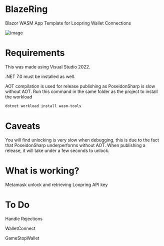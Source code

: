 # BlazeRing
Blazor WASM App Template for Loopring Wallet Connections

![image](https://github.com/fudgebucket27/BlazeRing/assets/5258063/5a3b9528-4611-483e-a5b6-120524e39d95)


# Requirements
This was made using Visual Studio 2022.

.NET 7.0 must be installed as well.

AOT compilation is used for release publishing as PoseidonSharp is slow without AOT. Run this command in the same folder as the project to install the workload

```bash
dotnet workload install wasm-tools
```
# Caveats
You will find unlocking is very slow when debugging, this is due to the fact that PoseidonSharp underperforms without AOT. When publishing a release, it will take under a few seconds to unlock.

# What is working?
Metamask unlock and retrieving Loopring API key

# To Do
Handle Rejections

WalletConnect

GameStopWallet
